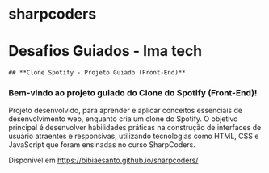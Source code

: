 # sharpcoders
# Desafios Guiados - Ima tech

    ## **Clone Spotify - Projeto Guiado (Front-End)**
### **Bem-vindo ao projeto guiado do Clone do Spotify (Front-End)!**
Projeto desenvolvido, para aprender e aplicar conceitos essenciais de desenvolvimento web, enquanto cria um clone do Spotify. O objetivo principal é desenvolver habilidades práticas na construção de interfaces de usuário atraentes e responsivas, utilizando tecnologias como HTML, CSS e JavaScript que foram ensinadas no curso SharpCoders.

Disponível em https://bibiaesanto.github.io/sharpcoders/
